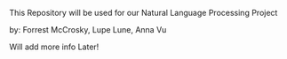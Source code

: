 This Repository will be used for our Natural Language Processing Project

by: Forrest McCrosky, Lupe Lune, Anna Vu

Will add more info Later!